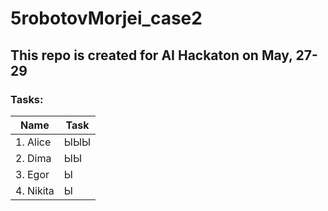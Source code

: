 # 5robotovMorjei_case2

## This repo is created for AI Hackaton on May, 27-29

### Tasks:

|Name      |Task |
|----------|-----|
|1. Alice  |ЫЫЫ  |
|2. Dima   |ЫЫ   |
|3. Egor   |Ы    |
|4. Nikita |Ы    |
